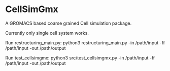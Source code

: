 # CellSimGmx
A GROMACS based coarse grained Cell simulation package.

Currently only single cell system works. 

Run restructuring_main.py:
python3 restructuring_main.py -in /path/input -ff /path/input -out /path/output

Run test_cellsimgmx:
python3 src/test_cellsimgmx.py -in /path/input -ff /path/input -out /path/output
